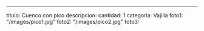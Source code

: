 ---
titulo: Cuenco con pico
descripcion: 
cantidad: 1
categoria: Vajilla
foto1: "/images/pico1.jpg"
foto2: "/images/pico2.jpg"
foto3: 
